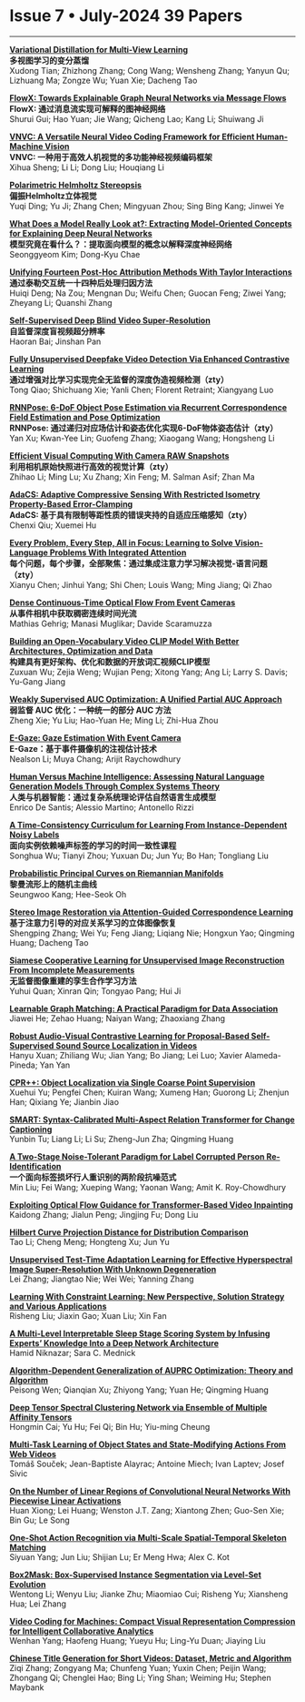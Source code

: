 # Issue 7 • July-2024 39 Papers
 
****

**[Variational Distillation for Multi-View Learning](https://ieeexplore.ieee.org/document/10372503/)**  
**多视图学习的变分蒸馏**   
Xudong Tian; Zhizhong Zhang; Cong Wang; Wensheng Zhang; Yanyun Qu; Lizhuang Ma; Zongze Wu; Yuan Xie; Dacheng Tao  

**[FlowX: Towards Explainable Graph Neural Networks via Message Flows](https://ieeexplore.ieee.org/document/10374255/)**  
**FlowX: 通过消息流实现可解释的图神经网络**   
Shurui Gui; Hao Yuan; Jie Wang; Qicheng Lao; Kang Li; Shuiwang Ji  

**[VNVC: A Versatile Neural Video Coding Framework for Efficient Human-Machine Vision](https://ieeexplore.ieee.org/document/10411051/)**  
**VNVC: 一种用于高效人机视觉的多功能神经视频编码框架**  
Xihua Sheng; Li Li; Dong Liu; Houqiang Li  

**[Polarimetric Helmholtz Stereopsis](https://ieeexplore.ieee.org/document/10414400/)**  
**偏振Helmholtz立体视觉**  
Yuqi Ding; Yu Ji; Zhang Chen; Mingyuan Zhou; Sing Bing Kang; Jinwei Ye  

**[What Does a Model Really Look at?: Extracting Model-Oriented Concepts for Explaining Deep Neural Networks](https://ieeexplore.ieee.org/document/10412652/)**  
**模型究竟在看什么？：提取面向模型的概念以解释深度神经网络**  
Seonggyeom Kim; Dong-Kyu Chae  

**[Unifying Fourteen Post-Hoc Attribution Methods With Taylor Interactions](https://ieeexplore.ieee.org/document/10414149/)**  
**通过泰勒交互统一十四种后处理归因方法**  
Huiqi Deng; Na Zou; Mengnan Du; Weifu Chen; Guocan Feng; Ziwei Yang; Zheyang Li; Quanshi Zhang  

**[Self-Supervised Deep Blind Video Super-Resolution](https://ieeexplore.ieee.org/document/10428075/)**  
**自监督深度盲视频超分辨率**  
Haoran Bai; Jinshan Pan  

**[Fully Unsupervised Deepfake Video Detection Via Enhanced Contrastive Learning](https://ieeexplore.ieee.org/document/10411047/)**  
**通过增强对比学习实现完全无监督的深度伪造视频检测（zty）**  
Tong Qiao; Shichuang Xie; Yanli Chen; Florent Retraint; Xiangyang Luo  

**[RNNPose: 6-DoF Object Pose Estimation via Recurrent Correspondence Field Estimation and Pose Optimization](https://ieeexplore.ieee.org/document/10416758/)**  
**RNNPose: 通过递归对应场估计和姿态优化实现6-DoF物体姿态估计（zty）**  
Yan Xu; Kwan-Yee Lin; Guofeng Zhang; Xiaogang Wang; Hongsheng Li  

**[Efficient Visual Computing With Camera RAW Snapshots](https://ieeexplore.ieee.org/document/10415533/)**  
**利用相机原始快照进行高效的视觉计算（zty）**  
Zhihao Li; Ming Lu; Xu Zhang; Xin Feng; M. Salman Asif; Zhan Ma  

**[AdaCS: Adaptive Compressive Sensing With Restricted Isometry Property-Based Error-Clamping](https://ieeexplore.ieee.org/document/10412658/)**  
**AdaCS: 基于具有限制等距性质的错误夹持的自适应压缩感知（zty）**  
Chenxi Qiu; Xuemei Hu  

**[Every Problem, Every Step, All in Focus: Learning to Solve Vision-Language Problems With Integrated Attention](https://ieeexplore.ieee.org/document/10412655/)**  
**每个问题，每个步骤，全部聚焦：通过集成注意力学习解决视觉-语言问题（zty）**  
Xianyu Chen; Jinhui Yang; Shi Chen; Louis Wang; Ming Jiang; Qi Zhao  

**[Dense Continuous-Time Optical Flow From Event Cameras](https://ieeexplore.ieee.org/document/10419040/)**  
**从事件相机中获取稠密连续时间光流**  
Mathias Gehrig; Manasi Muglikar; Davide Scaramuzza  

**[Building an Open-Vocabulary Video CLIP Model With Better Architectures, Optimization and Data](https://ieeexplore.ieee.org/document/10412661/)**  
**构建具有更好架构、优化和数据的开放词汇视频CLIP模型**  
Zuxuan Wu; Zejia Weng; Wujian Peng; Xitong Yang; Ang Li; Larry S. Davis; Yu-Gang Jiang  

**[Weakly Supervised AUC Optimization: A Unified Partial AUC Approach](https://ieeexplore.ieee.org/document/10413526/)**  
**弱监督 AUC 优化：一种统一的部分 AUC 方法**   
Zheng Xie; Yu Liu; Hao-Yuan He; Ming Li; Zhi-Hua Zhou  

**[E-Gaze: Gaze Estimation With Event Camera](https://ieeexplore.ieee.org/document/10416378/)**  
**E-Gaze：基于事件摄像机的注视估计技术**  
Nealson Li; Muya Chang; Arijit Raychowdhury  

**[Human Versus Machine Intelligence: Assessing Natural Language Generation Models Through Complex Systems Theory](https://ieeexplore.ieee.org/document/10413606/)**  
**人类与机器智能：通过复杂系统理论评估自然语言生成模型**  
Enrico De Santis; Alessio Martino; Antonello Rizzi  

**[A Time-Consistency Curriculum for Learning From Instance-Dependent Noisy Labels](https://ieeexplore.ieee.org/document/10418893/)**  
**面向实例依赖噪声标签的学习的时间一致性课程**  
Songhua Wu; Tianyi Zhou; Yuxuan Du; Jun Yu; Bo Han; Tongliang Liu  

**[Probabilistic Principal Curves on Riemannian Manifolds](https://ieeexplore.ieee.org/document/10413614/)**  
**黎曼流形上的随机主曲线**  
Seungwoo Kang; Hee-Seok Oh  

**[Stereo Image Restoration via Attention-Guided Correspondence Learning](https://ieeexplore.ieee.org/document/10412659/)**  
**基于注意力引导的对应关系学习的立体图像恢复**  
Shengping Zhang; Wei Yu; Feng Jiang; Liqiang Nie; Hongxun Yao; Qingming Huang; Dacheng Tao  

**[Siamese Cooperative Learning for Unsupervised Image Reconstruction From Incomplete Measurements](https://ieeexplore.ieee.org/document/10415211/)**  
**无监督图像重建的孪生合作学习方法**   
Yuhui Quan; Xinran Qin; Tongyao Pang; Hui Ji  

**[Learnable Graph Matching: A Practical Paradigm for Data Association](https://ieeexplore.ieee.org/document/10423205/)**  
Jiawei He; Zehao Huang; Naiyan Wang; Zhaoxiang Zhang  

**[Robust Audio-Visual Contrastive Learning for Proposal-Based Self-Supervised Sound Source Localization in Videos](https://ieeexplore.ieee.org/document/10423816/)**  
Hanyu Xuan; Zhiliang Wu; Jian Yang; Bo Jiang; Lei Luo; Xavier Alameda-Pineda; Yan Yan  

**[CPR++: Object Localization via Single Coarse Point Supervision](https://ieeexplore.ieee.org/document/10419178/)**  
Xuehui Yu; Pengfei Chen; Kuiran Wang; Xumeng Han; Guorong Li; Zhenjun Han; Qixiang Ye; Jianbin Jiao  

**[SMART: Syntax-Calibrated Multi-Aspect Relation Transformer for Change Captioning](https://ieeexplore.ieee.org/document/10433795/)**  
Yunbin Tu; Liang Li; Li Su; Zheng-Jun Zha; Qingming Huang  

**[A Two-Stage Noise-Tolerant Paradigm for Label Corrupted Person Re-Identification](https://ieeexplore.ieee.org/document/10419038/)**  
**一个面向标签损坏行人重识别的两阶段抗噪范式**   
Min Liu; Fei Wang; Xueping Wang; Yaonan Wang; Amit K. Roy-Chowdhury  

**[Exploiting Optical Flow Guidance for Transformer-Based Video Inpainting](https://ieeexplore.ieee.org/document/10418551/)**  
Kaidong Zhang; Jialun Peng; Jingjing Fu; Dong Liu  

**[Hilbert Curve Projection Distance for Distribution Comparison](https://ieeexplore.ieee.org/document/10428036/)**  
Tao Li; Cheng Meng; Hongteng Xu; Jun Yu  

**[Unsupervised Test-Time Adaptation Learning for Effective Hyperspectral Image Super-Resolution With Unknown Degeneration](https://ieeexplore.ieee.org/document/10420496/)**  
Lei Zhang; Jiangtao Nie; Wei Wei; Yanning Zhang  

**[Learning With Constraint Learning: New Perspective, Solution Strategy and Various Applications](https://ieeexplore.ieee.org/document/10430445/)**  
Risheng Liu; Jiaxin Gao; Xuan Liu; Xin Fan  

**[A Multi-Level Interpretable Sleep Stage Scoring System by Infusing Experts’ Knowledge Into a Deep Network Architecture](https://ieeexplore.ieee.org/document/10436701/)**  
Hamid Niknazar; Sara C. Mednick  

**[Algorithm-Dependent Generalization of AUPRC Optimization: Theory and Algorithm](https://ieeexplore.ieee.org/document/10422838/)**  
Peisong Wen; Qianqian Xu; Zhiyong Yang; Yuan He; Qingming Huang  

**[Deep Tensor Spectral Clustering Network via Ensemble of Multiple Affinity Tensors](https://ieeexplore.ieee.org/document/10420464/)**  
Hongmin Cai; Yu Hu; Fei Qi; Bin Hu; Yiu-ming Cheung  

**[Multi-Task Learning of Object States and State-Modifying Actions From Web Videos](https://ieeexplore.ieee.org/document/10420504/)**  
Tomáš Souček; Jean-Baptiste Alayrac; Antoine Miech; Ivan Laptev; Josef Sivic  

**[On the Number of Linear Regions of Convolutional Neural Networks With Piecewise Linear Activations](https://ieeexplore.ieee.org/document/10418534/)**  
Huan Xiong; Lei Huang; Wenston J.T. Zang; Xiantong Zhen; Guo-Sen Xie; Bin Gu; Le Song  

**[One-Shot Action Recognition via Multi-Scale Spatial-Temporal Skeleton Matching](https://ieeexplore.ieee.org/document/10428035/)**  
Siyuan Yang; Jun Liu; Shijian Lu; Er Meng Hwa; Alex C. Kot  

**[Box2Mask: Box-Supervised Instance Segmentation via Level-Set Evolution](https://ieeexplore.ieee.org/document/10423160/)**  
Wentong Li; Wenyu Liu; Jianke Zhu; Miaomiao Cui; Risheng Yu; Xiansheng Hua; Lei Zhang  

**[Video Coding for Machines: Compact Visual Representation Compression for Intelligent Collaborative Analytics](https://ieeexplore.ieee.org/document/10440522/)**  
Wenhan Yang; Haofeng Huang; Yueyu Hu; Ling-Yu Duan; Jiaying Liu  

**[Chinese Title Generation for Short Videos: Dataset, Metric and Algorithm](https://ieeexplore.ieee.org/document/10436633/)**  
Ziqi Zhang; Zongyang Ma; Chunfeng Yuan; Yuxin Chen; Peijin Wang; Zhongang Qi; Chenglei Hao; Bing Li; Ying Shan; Weiming Hu; Stephen Maybank  
